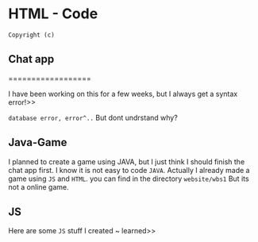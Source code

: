 # HTML - Code

``Copyright (c)``  

## Chat app

==================

I have been working on this for a few weeks, but I always get a syntax error!>>

``database error, error^..``
But dont undrstand why?

## Java-Game 

I planned to create a game using JAVA, but I just think I should finish the chat app first. I know it is not easy to code ``JAVA``. Actually I already made a game using ``JS`` and ``HTML``. you can find in the directory ``website/wbs1`` But its not a online game.


## JS

Here are some ``JS``  stuff I created ~ learned>>

